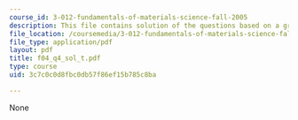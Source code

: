 ```yaml
---
course_id: 3-012-fundamentals-of-materials-science-fall-2005
description: This file contains solution of the questions based on a graph.
file_location: /coursemedia/3-012-fundamentals-of-materials-science-fall-2005/3c7c0c0d8fbc0db57f86ef15b785c8ba_f04_q4_sol_t.pdf
file_type: application/pdf
layout: pdf
title: f04_q4_sol_t.pdf
type: course
uid: 3c7c0c0d8fbc0db57f86ef15b785c8ba

---
```

None